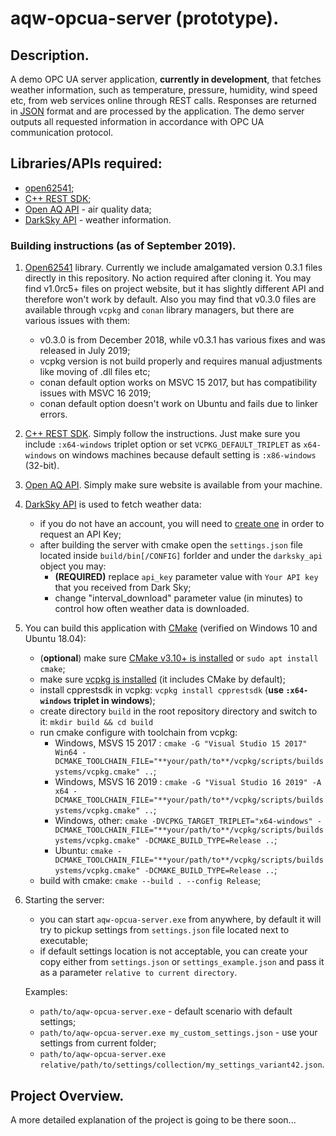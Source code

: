 # aqw-opcua-server (prototype).

## Description.

A demo OPC UA server application, **currently in development**, that fetches weather information, such as temperature, pressure, humidity, wind speed etc, from web services online through REST calls. Responses are returned in [JSON](http://json.org/) format and are processed by the application. The demo server outputs all requested information in accordance with OPC UA communication protocol.

## Libraries/APIs required:

- [open62541](https://open62541.org/);
- [C++ REST SDK](https://github.com/Microsoft/cpprestsdk);
- [Open AQ API](https://openaq.org) - air quality data;
- [DarkSky API](https://darksky.net/dev) - weather information.

### Building instructions (as of September 2019).

1) [Open62541](https://open62541.org/) library. Currently we include amalgamated version 0.3.1 files directly in this repository. No action required after cloning it. You may find v1.0rc5+ files on project website, but it has slightly different API and therefore won't work by default. Also you may find that v0.3.0 files are available through `vcpkg` and `conan` library managers, but there are various issues with them:
	- v0.3.0 is from December 2018, while v0.3.1 has various fixes and was released in July 2019;
	- vcpkg version is not build properly and requires manual adjustments like moving of .dll files etc;
	- conan default option works on MSVC 15 2017, but has compatibility issues with MSVC 16 2019;
	- conan default option doesn't work on Ubuntu and fails due to linker errors.

2) [C++ REST SDK](https://github.com/Microsoft/cpprestsdk). Simply follow the instructions. Just make sure you include `:x64-windows` triplet option or set `VCPKG_DEFAULT_TRIPLET` as `x64-windows` on windows machines because default setting is `:x86-windows` (32-bit).

3) [Open AQ API](https://openaq.org). Simply make sure website is available from your machine.

4) [DarkSky API](https://darksky.net/dev) is used to fetch weather data:
	- if you do not have an account, you will need to [create one](https://darksky.net/dev/register) in order to request an API Key;
	- after building the server with cmake open the `settings.json` file located inside `build/bin[/CONFIG]` forlder and under the `darksky_api` object you may:
		* **(REQUIRED)** replace `api_key` parameter value with `Your API key` that you received from Dark Sky;
		* change "interval_download" parameter value (in minutes) to control how often weather data is downloaded.
			
5) You can build this application with [CMake](https://cmake.org) (verified on Windows 10 and Ubuntu 18.04):

	- (**optional**) make sure [CMake v3.10+ is installed](https://cmake.org/download/) or `sudo apt install cmake`;
	- make sure [vcpkg is installed](https://github.com/microsoft/vcpkg#quick-start) (it includes CMake by default);
	- install cpprestsdk in vcpkg: `vcpkg install cpprestsdk` (**use `:x64-windows` triplet in windows**);
	- create directory `build` in the root repository directory and switch to it: `mkdir build && cd build`
	- run cmake configure with toolchain from vcpkg:
        - Windows, MSVS 15 2017 : `cmake -G "Visual Studio 15 2017" Win64 -DCMAKE_TOOLCHAIN_FILE="**your/path/to**/vcpkg/scripts/buildsystems/vcpkg.cmake" ..`;
        - Windows, MSVS 16 2019 : `cmake -G "Visual Studio 16 2019" -A x64 -DCMAKE_TOOLCHAIN_FILE="**your/path/to**/vcpkg/scripts/buildsystems/vcpkg.cmake" ..`;
        - Windows, other: `cmake -DVCPKG_TARGET_TRIPLET="x64-windows" -DCMAKE_TOOLCHAIN_FILE="**your/path/to**/vcpkg/scripts/buildsystems/vcpkg.cmake" -DCMAKE_BUILD_TYPE=Release ..`;
        - Ubuntu: `cmake -DCMAKE_TOOLCHAIN_FILE="**your/path/to**/vcpkg/scripts/buildsystems/vcpkg.cmake" -DCMAKE_BUILD_TYPE=Release ..`;
	- build with cmake: `cmake --build . --config Release`;

6) Starting the server:

    - you can start `aqw-opcua-server.exe` from anywhere, by default it will try to pickup settings from `settings.json` file located next to executable;
    - if default settings location is not acceptable, you can create your copy either from `settings.json` or `settings_example.json` and pass it as a parameter `relative to current directory`.

    Examples:

    - `path/to/aqw-opcua-server.exe` - default scenario with default settings;
    - `path/to/aqw-opcua-server.exe my_custom_settings.json` - use your settings from current folder;
    - `path/to/aqw-opcua-server.exe relative/path/to/settings/collection/my_settings_variant42.json`.

## Project Overview.

A more detailed explanation of the project is going to be there soon...
